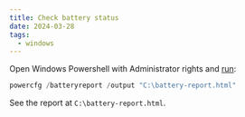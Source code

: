 ```yaml
---
title: Check battery status
date: 2024-03-28
tags:
  - windows
---
```


Open Windows Powershell with Administrator rights and [run](https://www.pcmag.com/how-to/how-to-check-your-laptops-battery-health-in-windows-10):

```powershell
powercfg /batteryreport /output "C:\battery-report.html"
```

See the report at `C:\battery-report.html`.

